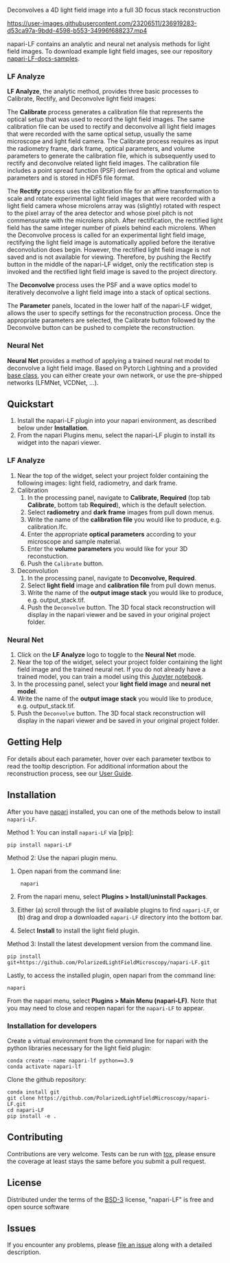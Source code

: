 

<!-- This file is designed to provide you with a starting template for documenting
the functionality of your plugin. Its content will be rendered on your plugin's
napari hub page.

The sections below are given as a guide for the flow of information only, and
are in no way prescriptive. You should feel free to merge, remove, add and 
rename sections at will to make this document work best for your plugin. 

# Description

This should be a detailed description of the context of your plugin and its 
intended purpose.

If you have videos or screenshots of your plugin in action, you should include them
here as well, to make them front and center for new users. 

You should use absolute links to these assets, so that we can easily display them 
on the hub. The easiest way to include a video is to use a GIF, for example hosted
on imgur. You can then reference this GIF as an image.

![Example GIF hosted on Imgur](https://i.imgur.com/A5phCX4.gif)

Note that GIFs larger than 5MB won't be rendered by GitHub - we will however,
render them on the napari hub.

The other alternative, if you prefer to keep a video, is to use GitHub's video
embedding feature.

1. Push your `DESCRIPTION.md` to GitHub on your repository (this can also be done
as part of a Pull Request)
2. Edit `.napari/DESCRIPTION.md` **on GitHub**.
3. Drag and drop your video into its desired location. It will be uploaded and
hosted on GitHub for you, but will not be placed in your repository.
4. We will take the resolved link to the video and render it on the hub.

Here is an example of an mp4 video embedded this way.

https://user-images.githubusercontent.com/17995243/120088305-6c093380-c132-11eb-822d-620e81eb5f0e.mp4

# Intended Audience & Supported Data

This section should describe the target audience for this plugin (any knowledge,
skills and experience required), as well as a description of the types of data
supported by this plugin.

Try to make the data description as explicit as possible, so that users know the
format your plugin expects. This applies both to reader plugins reading file formats
and to function/dock widget plugins accepting layers and/or layer data.
For example, if you know your plugin only works with 3D integer data in "tyx" order,
make sure to mention this.

If you know of researchers, groups or labs using your plugin, or if it has been cited
anywhere, feel free to also include this information here.

# Quickstart

This section should go through step-by-step examples of how your plugin should be used.
Where your plugin provides multiple dock widgets or functions, you should split these
out into separate subsections for easy browsing. Include screenshots and videos
wherever possible to elucidate your descriptions. 

Ideally, this section should start with minimal examples for those who just want a
quick overview of the plugin's functionality, but you should definitely link out to
more complex and in-depth tutorials highlighting any intricacies of your plugin, and
more detailed documentation if you have it.

# Additional Install Steps (uncommon)
We will be providing installation instructions on the hub, which will be sufficient
for the majority of plugins. They will include instructions to pip install, and
to install via napari itself.

Most plugins can be installed out-of-the-box by just specifying the package requirements
over in `setup.cfg`. However, if your plugin has any more complex dependencies, or 
requires any additional preparation before (or after) installation, you should add 
this information here.

# Getting Help

This section should point users to your preferred support tools, whether this be raising
an issue on GitHub, asking a question on image.sc, or using some other method of contact.
If you distinguish between usage support and bug/feature support, you should state that
here.

# How to Cite

Many plugins may be used in the course of published (or publishable) research, as well as
during conference talks and other public facing events. If you'd like to be cited in
a particular format, or have a DOI you'd like used, you should provide that information here. -->


Deconvolves a 4D light field image into a full 3D focus stack reconstruction

https://user-images.githubusercontent.com/23206511/236919283-d53ca97a-9bdd-4598-b553-34996f688237.mp4

napari-LF contains an analytic and neural net analysis methods for light field images. To download example light field images, see our repository [napari-LF-docs-samples](https://github.com/PolarizedLightFieldMicroscopy/napari-LF-docs-samples).

### LF Analyze
**LF Analyze**, the analytic method, provides three basic processes to Calibrate, Rectify, and Deconvolve light field images:

The **Calibrate** process generates a calibration file that represents the optical setup that was used to record the light field images. The same calibration file can be used to rectify and deconvolve all light field images that were recorded with the same optical setup, usually the same microscope and light field camera. The Calibrate process requires as input the radiometry frame, dark frame, optical parameters, and volume parameters to generate the calibration file, which is subsequently used to rectify and deconvolve related light field images. The calibration file includes a point spread function (PSF) derived from the optical and volume parameters and is stored in HDF5 file format.

The **Rectify** process uses the calibration file for an affine transformation to scale and rotate experimental light field images that were recorded with a light field camera whose microlens array was (slightly) rotated with respect to the pixel array of the area detector and whose pixel pitch is not commensurate with the microlens pitch. After rectification, the rectified light field has the same integer number of pixels behind each microlens. When the Deconvolve process is called for an experimental light field image, rectifying the light field image is automatically applied before the iterative deconvolution does begin. However, the rectified light field image is not saved and is not available for viewing. Therefore, by pushing the Rectify button in the middle of the napari-LF widget, only the rectification step is invoked and the rectified light field image is saved to the project directory.

The **Deconvolve** process uses the PSF and a wave optics model to iteratively deconvolve a light field image into a stack of optical sections.

The **Parameter** panels, located in the lower half of the napari-LF widget, allows the user to specify settings for the reconstruction process. Once the appropriate parameters are selected, the Calibrate button followed by the Deconvolve button can be pushed to complete the reconstruction.

### Neural Net
**Neural Net** provides a method of applying a trained neural net model to deconvolve a light field image. Based on Pytorch Lightning and a provided [base class](https://github.com/PolarizedLightFieldMicroscopy/napari-LF/blob/main/src/napari_lf/lfa/neural_nets/LFNeuralNetworkProto.py), you can either create your own network, or use the pre-shipped networks (LFMNet, VCDNet, ...).

## Quickstart
1. Install the napari-LF plugin into your napari environment, as described below under **Installation**.
1. From the napari Plugins menu, select the napari-LF plugin to install its widget into the napari viewer.
### LF Analyze
1. Near the top of the widget, select your project folder containing the following images: light field, radiometry, and dark frame.
1. Calibration
    1. In the processing panel, navigate to **Calibrate, Required** (top tab **Calibrate**, bottom tab **Required**), which is the default selection.
    1. Select **radiometry** and **dark frame** images from pull down menus.
    1. Write the name of the **calibration file** you would like to produce, e.g. calibration.lfc.
    1. Enter the appropriate **optical parameters** according to your microscope and sample material.
    1. Enter the **volume parameters** you would like for your 3D reconstuction.
    1. Push the `Calibrate` button.
1. Deconvolution
    1. In the processing panel, navigate to **Deconvolve, Required**.
    1. Select **light field** image and **calibration file** from pull down menus.
    1. Write the name of the **output image stack** you would like to produce, e.g. output_stack.tif.
    1. Push the `Deconvolve` button.
The 3D focal stack reconstruction will display in the napari viewer and be saved in your original project folder.
### Neural Net
1. Click on the **LF Analyze** logo to toggle to the **Neural Net** mode.
1. Near the top of the widget, select your project folder containing the light field image and the trained neural net. If you do not already have a trained model, you can train a model using this [Jupyter notebook](https://github.com/PolarizedLightFieldMicroscopy/napari-LF/blob/main/src/napari_lf/lfa/main_train_neural_net.ipynb).
1. In the processing panel, select your **light field image** and **neural net model**.
1. Write the name of the **output image stack** you would like to produce, e.g. output_stack.tif.
1. Push the `Deconvolve` button.
The 3D focal stack reconstruction will display in the napari viewer and be saved in your original project folder.

## Getting Help
For details about each parameter, hover over each parameter textbox to read the tooltip description.
For additional information about the reconstruction process, see our [User Guide](docs/napari-LF_UserGuide_5July2022.docx).

## Installation

After you have [napari] installed, you can one of the methods below to install `napari-LF`.

Method 1: You can install `napari-LF` via [pip]:

    pip install napari-LF

Method 2: Use the napari plugin menu.

1. Open napari from the command line:

        napari

1. From the napari menu, select **Plugins > Install/uninstall Packages**.

1. Either (a) scroll through the list of available plugins to find `napari-LF`, or (b) drag and drop a downloaded `napari-LF` directory into the bottom bar.

1. Select **Install** to install the light field plugin.

Method 3: Install the latest development version from the command line.

    pip install git+https://github.com/PolarizedLightFieldMicroscopy/napari-LF.git

Lastly, to access the installed plugin, open napari from the command line:

    napari

From the napari menu, select **Plugins > Main Menu (napari-LF)**. Note that you may need to close and reopen napari for the `napari-LF` to appear.

### Installation for developers

Create a virtual environment from the command line for napari with the python libraries necessary for the light field plugin:

    conda create --name napari-lf python==3.9
    conda activate napari-lf

Clone the github repository:

    conda install git
    git clone https://github.com/PolarizedLightFieldMicroscopy/napari-LF.git
    cd napari-LF
    pip install -e .

## Contributing

Contributions are very welcome. Tests can be run with [tox], please ensure
the coverage at least stays the same before you submit a pull request.

## License

Distributed under the terms of the [BSD-3] license,
"napari-LF" is free and open source software

## Issues

If you encounter any problems, please [file an issue] along with a detailed description.


[BSD-3]: http://opensource.org/licenses/BSD-3-Clause
[file an issue]: https://github.com/PolarizedLightFieldMicroscopy/napari-LF/issues
[napari]: https://github.com/napari/napari
[tox]: https://tox.readthedocs.io/en/latest/
